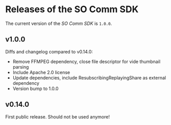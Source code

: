 # Releases of the SO Comm SDK

The current version of the *SO Comm SDK* is `1.0.0`.

## v1.0.0

Diffs and changelog compared to v0.14.0:

* Remove FFMPEG dependency, close file descriptor for vide thumbnail parsing
* Include Apache 2.0 license
* Update dependencies, include ResubscribingReplayingShare as external dependency
* Version bump to 1.0.0

## v0.14.0

First public release. Should not be used anymore!
